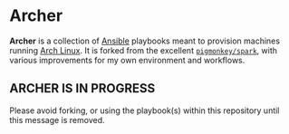 # Archer

**Archer** is a collection of [Ansible][0] playbooks meant to provision
machines running [Arch Linux][1]. It is forked from the excellent
[`pigmonkey/spark`][2], with various improvements for my own environment and
workflows.


## ARCHER IS IN PROGRESS

Please avoid forking, or using the playbook(s) within this repository until this message is removed.

[0]: https://www.ansible.com "Ansible"
[1]: https://www.archlinux.org "Arch Linux"
[2]: https://github.com/pigmonkey/spark "Spark"
